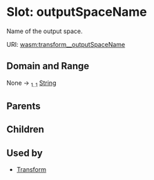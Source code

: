 
# Slot: outputSpaceName

Name of the output space.

URI: [wasm:transform__outputSpaceName](https://w3id.org/itk/wasmtransform__outputSpaceName)


## Domain and Range

None &#8594;  <sub>1..1</sub> [String](types/String.md)

## Parents


## Children


## Used by

 * [Transform](Transform.md)
